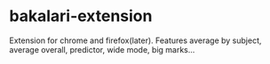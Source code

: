 # bakalari-extension
Extension for chrome and firefox(later). Features average by subject, average overall, predictor, wide mode, big marks...
